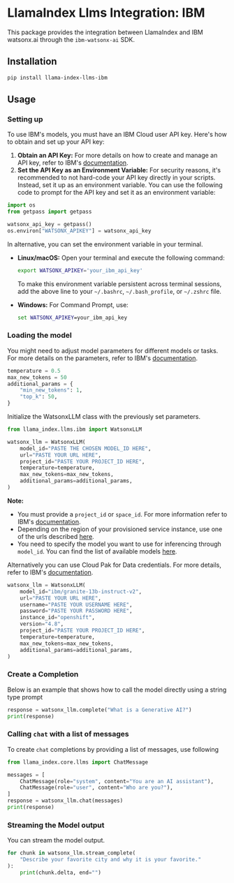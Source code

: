 # LlamaIndex Llms Integration: IBM

This package provides the integration between LlamaIndex and IBM watsonx.ai through the `ibm-watsonx-ai` SDK.

## Installation

```bash
pip install llama-index-llms-ibm
```

## Usage

### Setting up

To use IBM's models, you must have an IBM Cloud user API key. Here's how to obtain and set up your API key:

1. **Obtain an API Key:** For more details on how to create and manage an API key, refer to IBM's [documentation](https://cloud.ibm.com/docs/account?topic=account-userapikey&interface=ui).
2. **Set the API Key as an Environment Variable:** For security reasons, it's recommended to not hard-code your API key directly in your scripts. Instead, set it up as an environment variable. You can use the following code to prompt for the API key and set it as an environment variable:

```python
import os
from getpass import getpass

watsonx_api_key = getpass()
os.environ["WATSONX_APIKEY"] = watsonx_api_key
```

In alternative, you can set the environment variable in your terminal.

- **Linux/macOS:** Open your terminal and execute the following command:

  ```bash
  export WATSONX_APIKEY='your_ibm_api_key'
  ```

  To make this environment variable persistent across terminal sessions, add the above line to your `~/.bashrc`, `~/.bash_profile`, or `~/.zshrc` file.

- **Windows:** For Command Prompt, use:
  ```cmd
  set WATSONX_APIKEY=your_ibm_api_key
  ```

### Loading the model

You might need to adjust model parameters for different models or tasks. For more details on the parameters, refer to IBM's [documentation](https://ibm.github.io/watsonx-ai-python-sdk/fm_model.html#metanames.GenTextParamsMetaNames).

```python
temperature = 0.5
max_new_tokens = 50
additional_params = {
    "min_new_tokens": 1,
    "top_k": 50,
}
```

Initialize the WatsonxLLM class with the previously set parameters.

```python
from llama_index.llms.ibm import WatsonxLLM

watsonx_llm = WatsonxLLM(
    model_id="PASTE THE CHOSEN MODEL_ID HERE",
    url="PASTE YOUR URL HERE",
    project_id="PASTE YOUR PROJECT_ID HERE",
    temperature=temperature,
    max_new_tokens=max_new_tokens,
    additional_params=additional_params,
)
```

**Note:**

- You must provide a `project_id` or `space_id`. For more information refer to IBM's [documentation](https://www.ibm.com/docs/en/watsonx-as-a-service?topic=projects).
- Depending on the region of your provisioned service instance, use one of the urls described [here](https://ibm.github.io/watsonx-ai-python-sdk/setup_cloud.html#authentication).
- You need to specify the model you want to use for inferencing through `model_id`. You can find the list of available models [here](https://ibm.github.io/watsonx-ai-python-sdk/fm_model.html#ibm_watsonx_ai.foundation_models.utils.enums.ModelTypes).

Alternatively you can use Cloud Pak for Data credentials. For more details, refer to IBM's [documentation](https://ibm.github.io/watsonx-ai-python-sdk/setup_cpd.html).

```python
watsonx_llm = WatsonxLLM(
    model_id="ibm/granite-13b-instruct-v2",
    url="PASTE YOUR URL HERE",
    username="PASTE YOUR USERNAME HERE",
    password="PASTE YOUR PASSWORD HERE",
    instance_id="openshift",
    version="4.8",
    project_id="PASTE YOUR PROJECT_ID HERE",
    temperature=temperature,
    max_new_tokens=max_new_tokens,
    additional_params=additional_params,
)
```

### Create a Completion

Below is an example that shows how to call the model directly using a string type prompt

```python
response = watsonx_llm.complete("What is a Generative AI?")
print(response)
```

### Calling `chat` with a list of messages

To create `chat` completions by providing a list of messages, use following

```python
from llama_index.core.llms import ChatMessage

messages = [
    ChatMessage(role="system", content="You are an AI assistant"),
    ChatMessage(role="user", content="Who are you?"),
]
response = watsonx_llm.chat(messages)
print(response)
```

### Streaming the Model output

You can stream the model output.

```python
for chunk in watsonx_llm.stream_complete(
    "Describe your favorite city and why it is your favorite."
):
    print(chunk.delta, end="")
```
